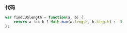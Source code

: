 ### 代码

```js
var findLUSlength = function(a, b) {
    return a !== b ? Math.max(a.length, b.length) : -1
};
```

